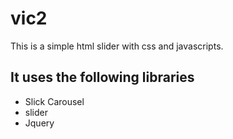# vic2
This is a simple html slider with css and javascripts.

## It uses the following libraries
- Slick Carousel
- slider 
- Jquery
